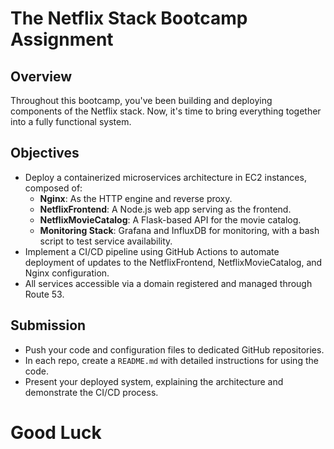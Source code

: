 # The Netflix Stack Bootcamp Assignment

## Overview

Throughout this bootcamp, you've been building and deploying components of the Netflix stack.
Now, it's time to bring everything together into a fully functional system.

## Objectives

- Deploy a containerized microservices architecture in EC2 instances, composed of:
  - **Nginx**: As the HTTP engine and reverse proxy.
  - **NetflixFrontend**: A Node.js web app serving as the frontend.
  - **NetflixMovieCatalog**: A Flask-based API for the movie catalog.
  - **Monitoring Stack**: Grafana and InfluxDB for monitoring, with a bash script to test service availability.
- Implement a CI/CD pipeline using GitHub Actions to automate deployment of updates to the NetflixFrontend, NetflixMovieCatalog, and Nginx configuration.
- All services accessible via a domain registered and managed through Route 53.

## Submission

- Push your code and configuration files to dedicated GitHub repositories.
- In each repo, create a `README.md` with detailed instructions for using the code.
- Present your deployed system, explaining the architecture and demonstrate the CI/CD process.

# Good Luck
